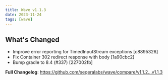 ```yaml
---
title: Wave v1.1.3
date: 2023-11-24
tags: [wave]
---
```


## What's Changed
- Improve error reporting for TimedInputStream exceptions [c8895326]
- Fix Container 302 redirect response with body [1a90cbc2]
- Bump gradle to 8.4 (#337) [227002fb]


**Full Changelog**: https://github.com/seqeralabs/wave/compare/v1.1.2...v1.1.3
